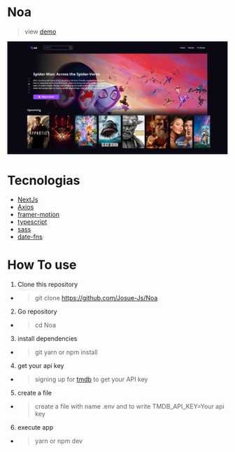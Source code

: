# Noa

> view [demo]('https://noa-seven.vercel.app')

![Preview](/public/screenshot.png)


# Tecnologias

* [NextJs]('https://nextjs.org')
* [Axios]('https://axios-http.com/ptbr/docs/intro')
* [framer-motion]('https://www.framer.com/motion/')
* [typescript]('https://www.typescriptlang.org/docs/handbook/intro.html')
* [sass]('https://sass-lang.com')
* [date-fns]('https://date-fns.org')


# How To use

1. Clone this repository
* > git clone https://github.com/Josue-Js/Noa

2. Go repository
* > cd Noa

3. install dependencies
* >git yarn or npm install 

4. get your api key

* >signing up for [tmdb]('https://www.themoviedb.org/signup') to get your API key

5. create a file

* >create a file with name .env and to write TMDB_API_KEY=Your api key

6. execute app
* > yarn or npm dev
